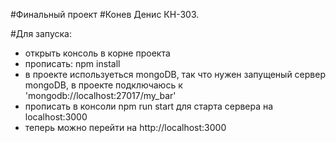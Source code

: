 #Финальный проект
#Конев Денис КН-303.

#Для запуска:
- открыть консоль в корне проекта
- прописать: npm install
- в проекте используеться mongoDB, так что нужен запущеный сервер mongoDB, в проекте подключаюсь к 'mongodb://localhost:27017/my_bar'
- прописать в консоли npm run start для старта сервера на localhost:3000
- теперь можно перейти на http://localhost:3000
